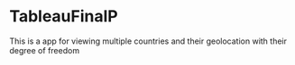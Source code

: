 # TableauFinalP
This is a app for viewing multiple countries and their geolocation with their degree of freedom
